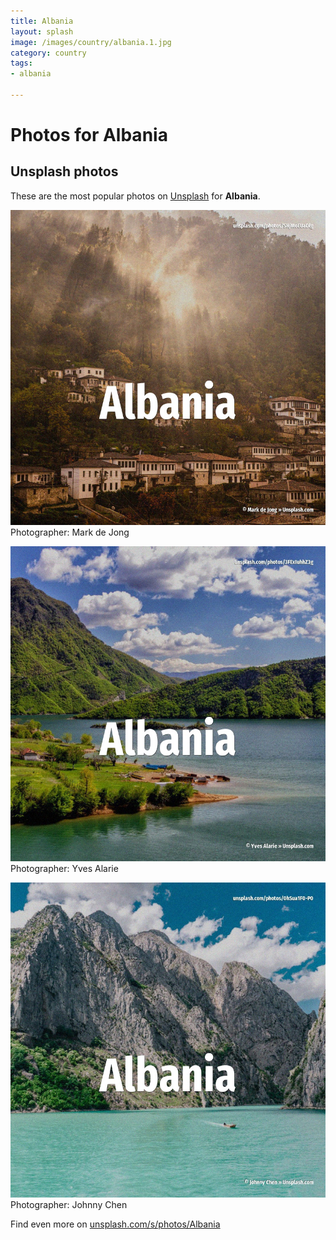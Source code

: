 ```yaml
---
title: Albania
layout: splash
image: /images/country/albania.1.jpg
category: country
tags:
- albania

---
```

# Photos for Albania
 
## Unsplash photos
These are the most popular photos on [Unsplash](https://unsplash.com) for **Albania**.
 
![Albania](/images/country/albania.1.jpg)
Photographer:  Mark de Jong
 
![Albania](/images/country/albania.2.jpg)
Photographer:  Yves Alarie
 
![Albania](/images/country/albania.3.jpg)
Photographer:  Johnny Chen
 
Find even more on [unsplash.com/s/photos/Albania](https://unsplash.com/s/photos/Albania)
 
